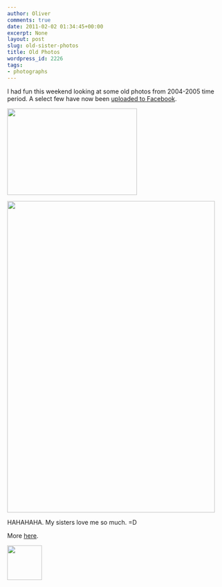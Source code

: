 ```yaml
---
author: Oliver
comments: true
date: 2011-02-02 01:34:45+00:00
excerpt: None
layout: post
slug: old-sister-photos
title: Old Photos
wordpress_id: 2226
tags:
- photographs
---
```


I had fun this weekend looking at some old photos from 2004-2005 time period.  A select few have now been <a href="https://www.facebook.com/album.php?aid=2783285&id=7913538&l=ff08a47391">uploaded to Facebook</a>.

<a href="https://www.owiber.com/wp-content/uploads/2011/02/oriana_monkey.jpg"><img src="https://www.owiber.com/wp-content/uploads/2011/02/oriana_monkey-300x200.jpg" alt="" title="oriana_monkey" width="300" height="200" class="alignleft size-medium wp-image-2227" /></a>

<a href="https://www.owiber.com/wp-content/uploads/2011/02/olivia_weird.jpg"><img src="https://www.owiber.com/wp-content/uploads/2011/02/olivia_weird.jpg" alt="" title="olivia_weird" width="480" height="720" class="alignleft size-full wp-image-2229" /></a>

HAHAHAHA. My sisters love me so much. =D

More <a href="https://www.facebook.com/album.php?aid=2783285&id=7913538&l=ff08a47391">here</a>.

<a href="https://www.owiber.com/wp-content/uploads/2011/02/Photo-on-2011-02-01-at-19.33.jpg"><img src="https://www.owiber.com/wp-content/uploads/2011/02/Photo-on-2011-02-01-at-19.33-80x80.jpg" alt="" title="Photo on 2011-02-01 at 19.33" width="80" height="80" class="alignleft size-thumbnail wp-image-2231" /></a>